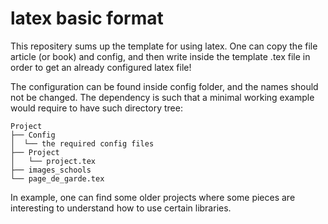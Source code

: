 # latex basic format

This repositery sums up the template for using latex. 
One can copy the file article (or book) and config, and then write inside the template .tex file in order to get an already configured latex file!

The configuration can be found inside config folder, and the names should not be changed.
The dependency is such that a minimal working example would require to have such directory tree:

```
Project
├── Config
│  └── the required config files
├── Project
│   └── project.tex
├── images_schools
└── page_de_garde.tex
```

In example, one can find some older projects where some pieces are interesting to understand how to use certain libraries.
